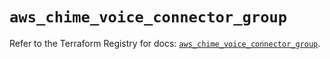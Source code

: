 # `aws_chime_voice_connector_group`

Refer to the Terraform Registry for docs: [`aws_chime_voice_connector_group`](https://registry.terraform.io/providers/hashicorp/aws/5.32.0/docs/resources/chime_voice_connector_group).
